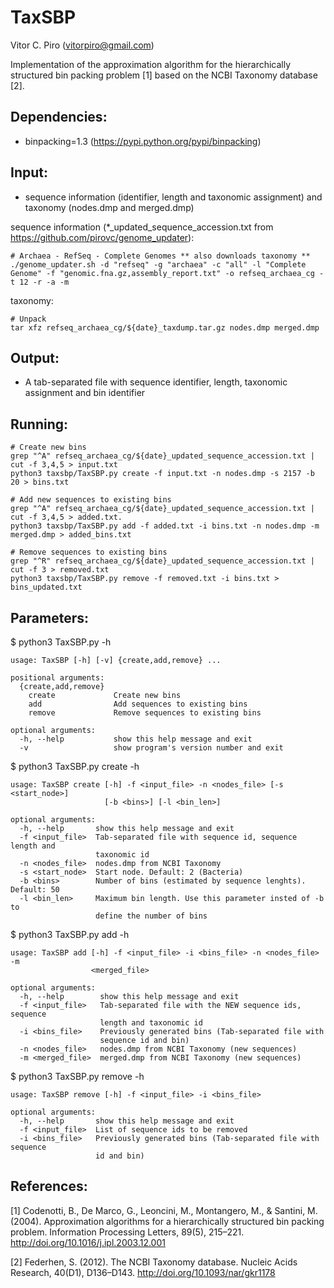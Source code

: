 # TaxSBP

Vitor C. Piro (vitorpiro@gmail.com)


Implementation of the approximation algorithm for the hierarchically structured bin packing problem [1] based on the NCBI Taxonomy database [2].

Dependencies:
-------------
 - binpacking=1.3 (https://pypi.python.org/pypi/binpacking)

Input: 
------
 * sequence information (identifier, length and taxonomic assignment) and taxonomy (nodes.dmp and merged.dmp)

sequence information (*_updated_sequence_accession.txt from https://github.com/pirovc/genome_updater):

    # Archaea - RefSeq - Complete Genomes ** also downloads taxonomy **
	./genome_updater.sh -d "refseq" -g "archaea" -c "all" -l "Complete Genome" -f "genomic.fna.gz,assembly_report.txt" -o refseq_archaea_cg -t 12 -r -a -m
	
taxonomy:
	
	# Unpack  
	tar xfz refseq_archaea_cg/${date}_taxdump.tar.gz nodes.dmp merged.dmp
	
Output:
-------
 * A tab-separated file with sequence identifier, length, taxonomic assignment and bin identifier

Running:
--------

	# Create new bins
	grep "^A" refseq_archaea_cg/${date}_updated_sequence_accession.txt | cut -f 3,4,5 > input.txt
	python3 taxsbp/TaxSBP.py create -f input.txt -n nodes.dmp -s 2157 -b 20 > bins.txt
	
	# Add new sequences to existing bins
	grep "^A" refseq_archaea_cg/${date}_updated_sequence_accession.txt | cut -f 3,4,5 > added.txt.
	python3 taxsbp/TaxSBP.py add -f added.txt -i bins.txt -n nodes.dmp -m merged.dmp > added_bins.txt
	
	# Remove sequences to existing bins
	grep "^R" refseq_archaea_cg/${date}_updated_sequence_accession.txt | cut -f 3 > removed.txt
	python3 taxsbp/TaxSBP.py remove -f removed.txt -i bins.txt > bins_updated.txt
	
Parameters:
-----------

$ python3 TaxSBP.py -h

	usage: TaxSBP [-h] [-v] {create,add,remove} ...

	positional arguments:
	  {create,add,remove}
		create             Create new bins
		add                Add sequences to existing bins
		remove             Remove sequences to existing bins

	optional arguments:
	  -h, --help           show this help message and exit
	  -v                   show program's version number and exit
  
$ python3 TaxSBP.py create -h

	usage: TaxSBP create [-h] -f <input_file> -n <nodes_file> [-s <start_node>]
						 [-b <bins>] [-l <bin_len>]

	optional arguments:
	  -h, --help       show this help message and exit
	  -f <input_file>  Tab-separated file with sequence id, sequence length and
					   taxonomic id
	  -n <nodes_file>  nodes.dmp from NCBI Taxonomy
	  -s <start_node>  Start node. Default: 2 (Bacteria)
	  -b <bins>        Number of bins (estimated by sequence lenghts). Default: 50
	  -l <bin_len>     Maximum bin length. Use this parameter insted of -b to
					   define the number of bins
	  
$ python3 TaxSBP.py add -h

	usage: TaxSBP add [-h] -f <input_file> -i <bins_file> -n <nodes_file> -m
					  <merged_file>

	optional arguments:
	  -h, --help        show this help message and exit
	  -f <input_file>   Tab-separated file with the NEW sequence ids, sequence
						length and taxonomic id
	  -i <bins_file>    Previously generated bins (Tab-separated file with
						sequence id and bin)
	  -n <nodes_file>   nodes.dmp from NCBI Taxonomy (new sequences)
	  -m <merged_file>  merged.dmp from NCBI Taxonomy (new sequences)
 
$ python3 TaxSBP.py remove -h

	usage: TaxSBP remove [-h] -f <input_file> -i <bins_file>

	optional arguments:
	  -h, --help       show this help message and exit
	  -f <input_file>  List of sequence ids to be removed
	  -i <bins_file>   Previously generated bins (Tab-separated file with sequence
					   id and bin)
					   
References:
-----------

[1] Codenotti, B., De Marco, G., Leoncini, M., Montangero, M., & Santini, M. (2004). Approximation algorithms for a hierarchically structured bin packing problem. Information Processing Letters, 89(5), 215–221. http://doi.org/10.1016/j.ipl.2003.12.001

[2] Federhen, S. (2012). The NCBI Taxonomy database. Nucleic Acids Research, 40(D1), D136–D143. http://doi.org/10.1093/nar/gkr1178
